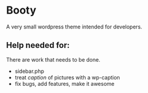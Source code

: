 <h1>Booty</h1>
A very small wordpress theme intended for developers.

<h2>Help needed for:</h2>
There are work that needs to be done.
<ul>
<li>sidebar.php</li>
<li>treat <i>caption</i> of pictures with a wp-caption</li>
<li>fix bugs, add features, make it awesome</li>
</ul>

